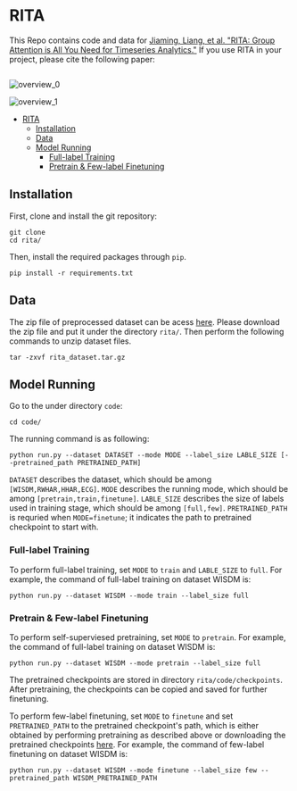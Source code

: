 # RITA
This Repo contains code and data for [Jiaming, Liang, et al. "RITA: Group Attention is All You Need for Timeseries Analytics."]() If you use RITA in your project, please cite the following paper:

```

```

![overview_0](https://drive.google.com/uc?id=1YkwqSqtJQDBZQqakRySXelDrl8juNPOg)

![overview_1](https://drive.google.com/uc?id=1DJDI-Bxt76ZIgKeV2P9Kyyk_0oSFq48T)



- [RITA](#rita)
  - [Installation](#installation)
  - [Data](#data)
  - [Model Running](#model-running)
    - [Full-label Training](#full-label-training)
    - [Pretrain & Few-label Finetuning](#pretrain--few-label-finetuning)
  




## Installation
First, clone and install the git repository:
```
git clone
cd rita/
```

Then, install the required packages through `pip`.
```
pip install -r requirements.txt
```


## Data
The zip file of preprocessed dataset can be acess [here](). Please download the zip file and put it under the directory `rita/`.
Then perform the following commands to unzip dataset files.
```
tar -zxvf rita_dataset.tar.gz
```

## Model Running
Go to the under directory `code`:
```
cd code/
```

The running command is as following:
```
python run.py --dataset DATASET --mode MODE --label_size LABLE_SIZE [--pretrained_path PRETRAINED_PATH]
```
`DATASET` describes the dataset, which should be among `[WISDM,RWHAR,HHAR,ECG]`. `MODE` describes the running mode, which should be among `[pretrain,train,finetune]`. `LABLE_SIZE` describes the size of labels used in training stage, which should be among `[full,few]`. `PRETRAINED_PATH` is requried when `MODE=finetune`; it indicates the path to pretrained checkpoint to start with.



### Full-label Training

To perform full-label training, set `MODE` to `train` and `LABLE_SIZE` to `full`. For example, the command of full-label training on dataset WISDM is:
```
python run.py --dataset WISDM --mode train --label_size full
```


### Pretrain & Few-label Finetuning

To perform self-superviesed pretraining, set `MODE` to `pretrain`. For example, the command of full-label training on dataset WISDM is:
```
python run.py --dataset WISDM --mode pretrain --label_size full
```

The pretrained checkpoints are stored in directory `rita/code/checkpoints`. After pretraining, the checkpoints can be copied and saved for further finetuning.

To perform few-label finetuning, set `MODE` to `finetune` and set `PRETRAINED_PATH` to the pretrained checkpoint's path, which is either obtained by performing pretraining as described above or downloading the pretrained checkpoints [here](). For example, the command of few-label finetuning on dataset WISDM is:
```
python run.py --dataset WISDM --mode finetune --label_size few --pretrained_path WISDM_PRETRAINED_PATH
```
